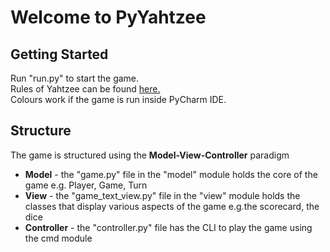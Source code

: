 <html>
<body>
<h1>Welcome to PyYahtzee</h1>
<h2>Getting Started</h2>
<p>
Run "run.py" to start the game.<br>
Rules of Yahtzee can be found <a href=http://www.yahtzee.org.uk/rules.html>here.</a><br>
Colours work if the game is run inside PyCharm IDE.<br>
</p>
<h2>Structure</h2>
<p>The game is structured using the <strong>Model-View-Controller</strong> paradigm<p>
<ul>
<li><strong>Model</strong> - the "game.py" file in the "model" module holds the core of the game e.g. Player, Game, Turn</li>
<li><strong>View</strong> - the "game_text_view.py" file in the "view" module holds the classes that display various aspects of the game e.g.the scorecard, the dice</li>
<li><strong>Controller</strong> - the "controller.py" file has the CLI to play the game using the cmd module</li>
</ul>
</body>
</html>
